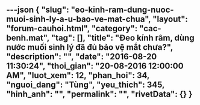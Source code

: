 ---json
{
    "slug": "eo-kinh-ram-dung-nuoc-muoi-sinh-ly-a-u-bao-ve-mat-chua",
    "layout": "forum-cauhoi.html",
    "category": "cac-benh.mat",
    "tag": [],
    "title": "Đeo kính râm, dùng nước muối sinh lý đã đủ bảo vệ mắt chưa?",
    "description": "",
    "date": "2016-08-20 11:30:24",
    "thoi_gian": "20-08-2016 12:00:00 AM",
    "luot_xem": 12,
    "phan_hoi": 34,
    "nguoi_dang": "Tùng",
    "yeu_thich": 345,
    "hinh_anh": "",
    "permalink": "",
    "rivetData": {}
}
---

